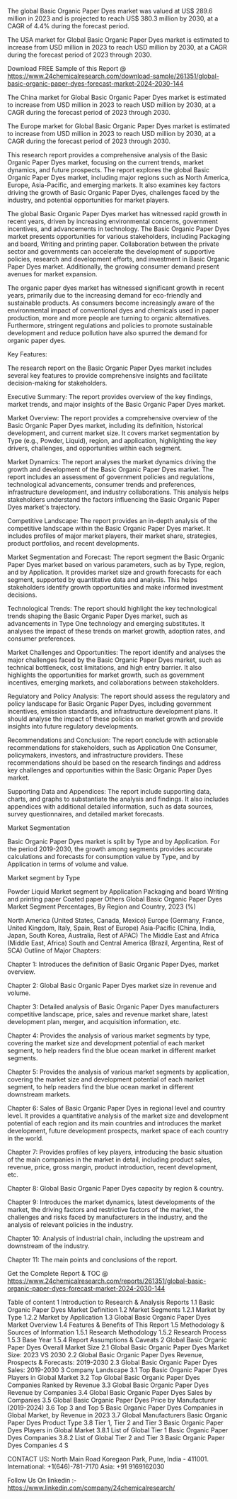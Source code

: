 The global Basic Organic Paper Dyes market was valued at US$ 289.6 million in 2023 and is projected to reach US$ 380.3 million by 2030, at a CAGR of 4.4% during the forecast period.

The USA market for Global Basic Organic Paper Dyes market is estimated to increase from USD million in 2023 to reach USD million by 2030, at a CAGR during the forecast period of 2023 through 2030.

Download FREE Sample of this Report @ https://www.24chemicalresearch.com/download-sample/261351/global-basic-organic-paper-dyes-forecast-market-2024-2030-144

The China market for Global Basic Organic Paper Dyes market is estimated to increase from USD million in 2023 to reach USD million by 2030, at a CAGR during the forecast period of 2023 through 2030.

The Europe market for Global Basic Organic Paper Dyes market is estimated to increase from USD million in 2023 to reach USD million by 2030, at a CAGR during the forecast period of 2023 through 2030.

This research report provides a comprehensive analysis of the Basic Organic Paper Dyes market, focusing on the current trends, market dynamics, and future prospects. The report explores the global Basic Organic Paper Dyes market, including major regions such as North America, Europe, Asia-Pacific, and emerging markets. It also examines key factors driving the growth of Basic Organic Paper Dyes, challenges faced by the industry, and potential opportunities for market players.

The global Basic Organic Paper Dyes market has witnessed rapid growth in recent years, driven by increasing environmental concerns, government incentives, and advancements in technology. The Basic Organic Paper Dyes market presents opportunities for various stakeholders, including Packaging and board, Writing and printing paper. Collaboration between the private sector and governments can accelerate the development of supportive policies, research and development efforts, and investment in Basic Organic Paper Dyes market. Additionally, the growing consumer demand present avenues for market expansion.

The organic paper dyes market has witnessed significant growth in recent years, primarily due to the increasing demand for eco-friendly and sustainable products. As consumers become increasingly aware of the environmental impact of conventional dyes and chemicals used in paper production, more and more people are turning to organic alternatives. Furthermore, stringent regulations and policies to promote sustainable development and reduce pollution have also spurred the demand for organic paper dyes.

Key Features:

The research report on the Basic Organic Paper Dyes market includes several key features to provide comprehensive insights and facilitate decision-making for stakeholders.

Executive Summary: The report provides overview of the key findings, market trends, and major insights of the Basic Organic Paper Dyes market.

Market Overview: The report provides a comprehensive overview of the Basic Organic Paper Dyes market, including its definition, historical development, and current market size. It covers market segmentation by Type (e.g., Powder, Liquid), region, and application, highlighting the key drivers, challenges, and opportunities within each segment.

Market Dynamics: The report analyses the market dynamics driving the growth and development of the Basic Organic Paper Dyes market. The report includes an assessment of government policies and regulations, technological advancements, consumer trends and preferences, infrastructure development, and industry collaborations. This analysis helps stakeholders understand the factors influencing the Basic Organic Paper Dyes market's trajectory.

Competitive Landscape: The report provides an in-depth analysis of the competitive landscape within the Basic Organic Paper Dyes market. It includes profiles of major market players, their market share, strategies, product portfolios, and recent developments.

Market Segmentation and Forecast: The report segment the Basic Organic Paper Dyes market based on various parameters, such as by Type, region, and by Application. It provides market size and growth forecasts for each segment, supported by quantitative data and analysis. This helps stakeholders identify growth opportunities and make informed investment decisions.

Technological Trends: The report should highlight the key technological trends shaping the Basic Organic Paper Dyes market, such as advancements in Type One technology and emerging substitutes. It analyses the impact of these trends on market growth, adoption rates, and consumer preferences.

Market Challenges and Opportunities: The report identify and analyses the major challenges faced by the Basic Organic Paper Dyes market, such as technical bottleneck, cost limitations, and high entry barrier. It also highlights the opportunities for market growth, such as government incentives, emerging markets, and collaborations between stakeholders.

Regulatory and Policy Analysis: The report should assess the regulatory and policy landscape for Basic Organic Paper Dyes, including government incentives, emission standards, and infrastructure development plans. It should analyse the impact of these policies on market growth and provide insights into future regulatory developments.

Recommendations and Conclusion: The report conclude with actionable recommendations for stakeholders, such as Application One Consumer, policymakers, investors, and infrastructure providers. These recommendations should be based on the research findings and address key challenges and opportunities within the Basic Organic Paper Dyes market.

Supporting Data and Appendices: The report include supporting data, charts, and graphs to substantiate the analysis and findings. It also includes appendices with additional detailed information, such as data sources, survey questionnaires, and detailed market forecasts.

Market Segmentation

Basic Organic Paper Dyes market is split by Type and by Application. For the period 2019-2030, the growth among segments provides accurate calculations and forecasts for consumption value by Type, and by Application in terms of volume and value.

Market segment by Type

Powder
Liquid
Market segment by Application
Packaging and board
Writing and printing paper
Coated paper
Others
Global Basic Organic Paper Dyes Market Segment Percentages, By Region and Country, 2023 (%)

North America (United States, Canada, Mexico)
Europe (Germany, France, United Kingdom, Italy, Spain, Rest of Europe)
Asia-Pacific (China, India, Japan, South Korea, Australia, Rest of APAC)
The Middle East and Africa (Middle East, Africa)
South and Central America (Brazil, Argentina, Rest of SCA)
Outline of Major Chapters:

Chapter 1: Introduces the definition of Basic Organic Paper Dyes, market overview.

Chapter 2: Global Basic Organic Paper Dyes market size in revenue and volume.

Chapter 3: Detailed analysis of Basic Organic Paper Dyes manufacturers competitive landscape, price, sales and revenue market share, latest development plan, merger, and acquisition information, etc.

Chapter 4: Provides the analysis of various market segments by type, covering the market size and development potential of each market segment, to help readers find the blue ocean market in different market segments.

Chapter 5: Provides the analysis of various market segments by application, covering the market size and development potential of each market segment, to help readers find the blue ocean market in different downstream markets.

Chapter 6: Sales of Basic Organic Paper Dyes in regional level and country level. It provides a quantitative analysis of the market size and development potential of each region and its main countries and introduces the market development, future development prospects, market space of each country in the world.

Chapter 7: Provides profiles of key players, introducing the basic situation of the main companies in the market in detail, including product sales, revenue, price, gross margin, product introduction, recent development, etc.

Chapter 8: Global Basic Organic Paper Dyes capacity by region & country.

Chapter 9: Introduces the market dynamics, latest developments of the market, the driving factors and restrictive factors of the market, the challenges and risks faced by manufacturers in the industry, and the analysis of relevant policies in the industry.

Chapter 10: Analysis of industrial chain, including the upstream and downstream of the industry.

Chapter 11: The main points and conclusions of the report.

Get the Complete Report & TOC @ https://www.24chemicalresearch.com/reports/261351/global-basic-organic-paper-dyes-forecast-market-2024-2030-144

Table of content
1 Introduction to Research & Analysis Reports
1.1 Basic Organic Paper Dyes Market Definition
1.2 Market Segments
1.2.1 Market by Type
1.2.2 Market by Application
1.3 Global Basic Organic Paper Dyes Market Overview
1.4 Features & Benefits of This Report
1.5 Methodology & Sources of Information
1.5.1 Research Methodology
1.5.2 Research Process
1.5.3 Base Year
1.5.4 Report Assumptions & Caveats
2 Global Basic Organic Paper Dyes Overall Market Size
2.1 Global Basic Organic Paper Dyes Market Size: 2023 VS 2030
2.2 Global Basic Organic Paper Dyes Revenue, Prospects & Forecasts: 2019-2030
2.3 Global Basic Organic Paper Dyes Sales: 2019-2030
3 Company Landscape
3.1 Top Basic Organic Paper Dyes Players in Global Market
3.2 Top Global Basic Organic Paper Dyes Companies Ranked by Revenue
3.3 Global Basic Organic Paper Dyes Revenue by Companies
3.4 Global Basic Organic Paper Dyes Sales by Companies
3.5 Global Basic Organic Paper Dyes Price by Manufacturer (2019-2024)
3.6 Top 3 and Top 5 Basic Organic Paper Dyes Companies in Global Market, by Revenue in 2023
3.7 Global Manufacturers Basic Organic Paper Dyes Product Type
3.8 Tier 1, Tier 2 and Tier 3 Basic Organic Paper Dyes Players in Global Market
3.8.1 List of Global Tier 1 Basic Organic Paper Dyes Companies
3.8.2 List of Global Tier 2 and Tier 3 Basic Organic Paper Dyes Companies
4 S

CONTACT US:
North Main Road Koregaon Park, Pune, India - 411001.
International: +1(646)-781-7170
Asia: +91 9169162030

Follow Us On linkedin :- https://www.linkedin.com/company/24chemicalresearch/
